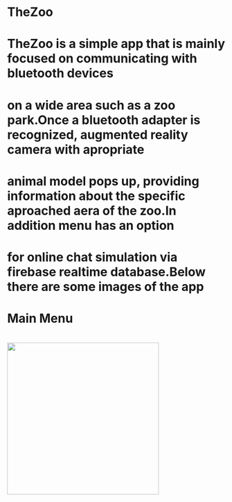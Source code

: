 # TheZoo
# TheZoo is a simple app that is mainly focused on communicating with bluetooth devices
# on a wide area such as a zoo park.Once a bluetooth adapter is recognized, augmented reality camera with apropriate 
# animal model pops up, providing information about the specific aproached aera of the zoo.In addition menu has an option 
# for online chat simulation via firebase realtime database.Below there are some images of the app
# Main Menu
# <img src="https://github.com/chronis98/TheZoo/blob/master/97313231_2661693807452515_4769953639139639296_n" width="350">


